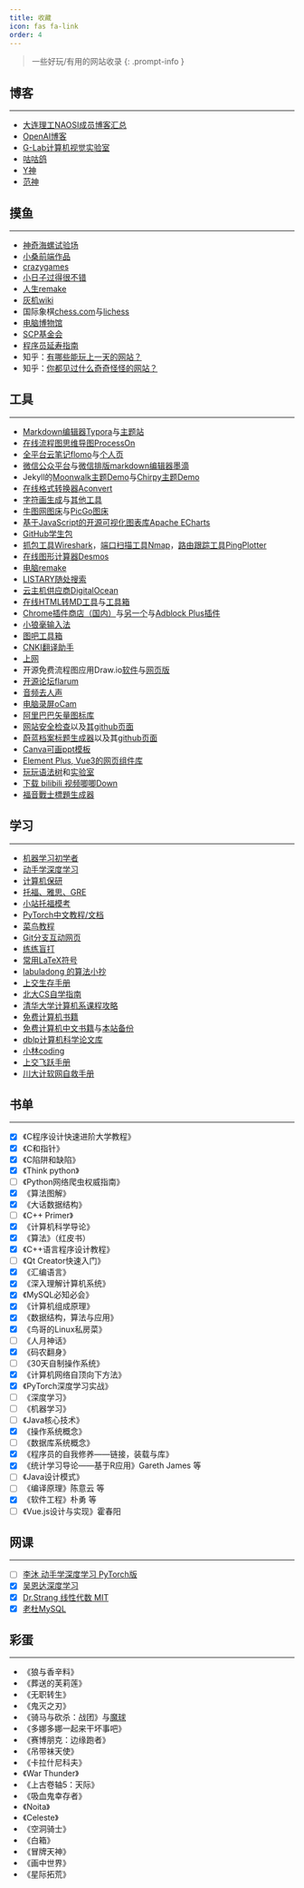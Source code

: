 ```yaml
---
title: 收藏
icon: fas fa-link
order: 4
---
```


> 一些好玩/有用的网站收录
{: .prompt-info }

## 博客

------

- [大连理工NAOSI成员博客汇总](https://github.com/NAOSI-DLUT/Blogs)
- [OpenAI博客](https://openai.com/blog)
- [G-Lab计算机视觉实验室](http://www.gwylab.com/index.html)
- [咕咕鸽](https://nav.laoda.de/)
- [Y神](https://sch01ar.github.io/)
- [范神](http://tateishishima.site/)

## 摸鱼

------

- [神奇海螺试验场](https://lab.magiconch.com/)
- [小桑前端作品](http://xiaosang.net/#)
- [crazygames](https://www.crazygames.com/)
- [小日子过得很不错](https://aidn.jp/contents/)
- [人生remake](https://liferestart.syaro.io/public/index.html)
- [灰机wiki](https://www.huijiwiki.com/wiki/%E9%A6%96%E9%A1%B5)
- 国际象棋[chess.com](https://chess.com/)与[lichess](https://lichess.org/)
- [电脑博物馆](http://www.compumuseum.com/)
- [SCP基金会](http://scp-wiki-cn.wikidot.com/)
- [程序员延寿指南](https://github.com/geekan/HowToLiveLonger)
- 知乎：[有哪些能玩上一天的网站？](https://www.zhihu.com/question/380741546)
- 知乎：[你都见过什么奇奇怪怪的网站？](https://www.zhihu.com/question/354444082/answer/1974818158)

## 工具

------

- [Markdown编辑器Typora](https://www.typoraio.cn/)与[主题站](https://theme.typoraio.cn/)
- [在线流程图思维导图ProcessOn](https://www.processon.com/)
- [全平台云笔记flomo](https://flomoapp.com/)与[个人页](https://v.flomoapp.com/mine)
- [微信公众平台](https://mp.weixin.qq.com/)与[微信排版markdown编辑器墨滴](https://www.mdnice.com/)
- Jekyll的[Moonwalk主题Demo](https://www.abhinavsaxena.com/moonwalk/)与[Chirpy主题Demo](https://chirpy.cotes.page/)
- [在线格式转换器Aconvert](https://www.aconvert.com/cn/)
- [字符画生成](http://patorjk.com/software/taag/#p=display&f=Graffiti&t=Type%20Something%20)与[其他工具](http://patorjk.com/blog/software/)
- [牛图网图床](https://niupic.com/)与[PicGo图床](https://www.picgo.net/?lang=zh-CN)
- [基于JavaScript的开源可视化图表库Apache ECharts](https://echarts.apache.org/zh/index.html)
- [GitHub学生包](https://education.github.com/pack)
- [抓包工具Wireshark](https://www.wireshark.org/)，[端口扫描工具Nmap](https://nmap.org/)，[路由跟踪工具PingPlotter](https://www.pingplotter.com/)
- [在线图形计算器Desmos](https://www.desmos.com/calculator?lang=zh-CN)
- [电脑remake](https://www.jikegou.net/)
- [LISTARY随处搜索](https://www.listarypro.com/)
- [云主机供应商DigitalOcean](https://www.digitalocean.com/)
- [在线HTML转MD工具](https://tool.lu/markdown/)与[工具箱](https://tool.lu/)
- [Chrome插件商店（国内）](https://chrome.zzzmh.cn/#/index)与[另一个](https://www.extfans.com/)与[Adblock Plus插件](https://chrome.zzzmh.cn/info/cfhdojbkjhnklbpkdaibdccddilifddb)
- [小狼毫输入法](https://rime.im/)
- [图吧工具箱](http://www.tbtool.cn/)
- [CNKI翻译助手](https://dict.cnki.net/index#)
- [上网](https://cdn.runba.cyou/)
- 开源免费流程图应用Draw.io[软件](https://github.com/jgraph/drawio-desktop/releases)与[网页版](https://app.diagrams.net/)
- [开源论坛flarum](https://flarum.org/)
- [音频去人声](https://vocalremover.org/zh/)
- [电脑录屏oCam](https://ocam.en.softonic.com/)
- [阿里巴巴矢量图标库](https://www.iconfont.cn/)
- [网站安全检查](https://web-check.xyz/)以及[其github页面](https://github.com/lissy93/web-check)
- [蔚蓝档案标题生成器](https://tmp.nulla.top/ba-logo/)以及其[github页面](https://github.com/nulla2011/Bluearchive-logo)
- [Canva可画ppt模板](https://www.canva.cn/)
- [Element Plus, Vue3的网页组件库](https://element-plus.org/zh-CN/#/zh-CN)
- [玩玩语法树](https://www.antlr.org/)和[实验室](http://lab.antlr.org/)
- [下载 bilibili 视频唧唧Down](http://client.jijidown.com/)
- [福音戰士標題生成器](https://lab.magiconch.com/eva-title/)

## 学习

------

- [机器学习初学者](http://www.ai-start.com/)
- [动手学深度学习](https://zh-v2.d2l.ai/chapter_preface/index.html)
- [计算机保研](https://github.com/CS-BAOYAN)
- [托福、雅思、GRE](https://jackwire.github.io/)
- [小站托福模考](https://top.zhan.com/toefl/simulate/listentpo.html)
- [PyTorch中文教程/文档](https://pytorch.apachecn.org/#/)
- [菜鸟教程](https://www.runoob.com/)
- [Git分支互动网页](https://learngitbranching.js.org/?locale=zh_CN)
- [练练盲打](https://www.keybr.com/)
- [常用LaTeX符号](http://mohu.org/info/symbols/symbols.htm)
- [labuladong 的算法小抄](https://labuladong.gitee.io/algo/)
- [上交生存手册](https://survivesjtu.gitbook.io/survivesjtumanual/)
- [北大CS自学指南](https://csdiy.wiki/)
- [清华大学计算机系课程攻略](https://rekcarc-tsc-uht.readthedocs.io/en/latest/index.html)
- [免费计算机书籍](https://ebookfoundation.github.io/free-programming-books/)
- [免费计算机中文书籍](https://github.com/justjavac/free-programming-books-zh_CN)与[本站备份](/posts/免费中文编程书籍索引/)
- [dblp计算机科学论文库](https://dblp.org/)
- [小林coding](https://xiaolincoding.com/)
- [上交飞跃手册](https://survivesjtu.github.io/SJTU-Application/#/)
- [川大计软网自救手册](https://scu-cs-runner.github.io/SurviveSCUManual/)

## 书单

------

- [x] 《C程序设计快速进阶大学教程》
- [x] 《C和指针》
- [x] 《C陷阱和缺陷》
- [x] 《Think python》
- [ ] 《Python网络爬虫权威指南》
- [x] 《算法图解》
- [x] 《大话数据结构》
- [ ] 《C++ Primer》
- [x] 《计算机科学导论》
- [x] 《算法》（红皮书）
- [x] 《C++语言程序设计教程》
- [ ] 《Qt Creator快速入门》
- [x] 《汇编语言》
- [x] 《深入理解计算机系统》
- [x] 《MySQL必知必会》
- [x] 《计算机组成原理》
- [x] 《数据结构，算法与应用》
- [x] 《鸟哥的Linux私房菜》
- [ ] 《人月神话》
- [x] 《码农翻身》
- [ ] 《30天自制操作系统》
- [x] 《计算机网络自顶向下方法》
- [x] 《PyTorch深度学习实战》
- [ ] 《深度学习》
- [ ] 《机器学习》
- [ ] 《Java核心技术》
- [x] 《操作系统概念》
- [ ] 《数据库系统概念》
- [x] 《程序员的自我修养——链接，装载与库》
- [x] 《统计学习导论——基于R应用》Gareth James 等
- [ ] 《Java设计模式》
- [ ] 《编译原理》陈意云 等
- [x] 《软件工程》朴勇 等
- [ ] 《Vue.js设计与实现》霍春阳

## 网课

------

- [ ] [李沐 动手学深度学习 PyTorch版](https://space.bilibili.com/1567748478/channel/seriesdetail?sid=358497)
- [x] [吴恩达深度学习](https://www.bilibili.com/video/BV1FT4y1E74V)
- [x] [Dr.Strang 线性代数 MIT](https://www.bilibili.com/video/BV1zx411g7gq)
- [x] [老杜MySQL](https://www.bilibili.com/video/BV1Vy4y1z7EX/)

## 彩蛋

------

- 《狼与香辛料》
- 《葬送的芙莉莲》
- 《无职转生》
- 《鬼灭之刃》
- 《骑马与砍杀：战团》与[魔球](https://bbs.mountblade.com.cn/thread-1912155-1-1.html)
- 《多娜多娜一起来干坏事吧》
- 《赛博朋克：边缘跑者》
- 《吊带袜天使》
- 《卡拉什尼科夫》
- 《War Thunder》
- 《上古卷轴5：天际》
- 《吸血鬼幸存者》
- 《Noita》
- 《Celeste》
- 《空洞骑士》
- 《白箱》
- 《冒牌天神》
- 《画中世界》
- 《星际拓荒》
